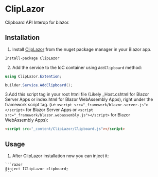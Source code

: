 # ClipLazor
Clipboard API Interop for blazor.

## Installation
1. Install [ClipLazor](https://www.nuget.org/packages/ClipLazor) from the nuget package manager in your Blazor app.

  ```sh
  Install-package ClipLazor
  ```
2. Add the service to the IoC container using `AddClipboard` method:

  ```C#
  using ClipLazor.Extention;

  builder.Service.AddClipboard();
  ```
3.Add this script tag in your root html file (Likely _Host.cshtml for Blazor Server Apps or index.html for Blazor WebAssembly Apps), right under the framework script tag. (i.e `<script src="_framework/blazor.server.js"></script>` for Blazor Server Apps or `<script src="_framework/blazor.webassembly.js"></script>` for Blazor WebAssembly Apps):

  ```html
  <script src="_content/ClipLazor/Clipboard.js"></script>
  ```
  
  ## Usage
  1. After ClipLazor installation now you can inject it:
  
    ```razor
    @inject IClipLazor clipboard;
    ```
    
    
    
 

